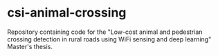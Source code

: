 # csi-animal-crossing
Repository containing code for the "Low-cost animal and pedestrian crossing detection in rural roads using WiFi sensing and deep learning" Master's thesis.
